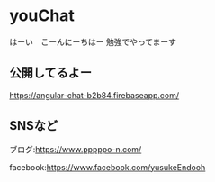 # youChat
はーい　こーんにーちはー
勉強でやってまーす

## 公開してるよー
https://angular-chat-b2b84.firebaseapp.com/

## SNSなど

ブログ:https://www.pppppo-n.com/

facebook:https://www.facebook.com/yusukeEndooh
